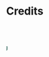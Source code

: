 
# Credits
<br>
<br>
<marquee behavior="scroll" direction="left" scrollamount="8" scrolldelay="2000">
  <b><span style="color:#7ECCB9;">Caroline Carlsson</span></b>  
  <b><span style="color:#49796F;">Nelly Hayek</span></b>  
  <b><span style="color:#7ECCB9;">Alessandro Pierattini</span></b>  
  <b><span style="color:#49796F;">Paola Fontana</span></b>  
  <b><span style="color:#7ECCB9;">Serena Meneghello</span></b>  
  <b><span style="color:#49796F;">Paola Negro</span></b>  
  <b><span style="color:#7ECCB9;">Laura Rognone</span></b>  
  <b><span style="color:#49796F;">Marina Castan</span></b>  
  <b><span style="color:#7ECCB9;">Laura Cleries</span></b>  
  <b><span style="color:#49796F;">Cristina Gonzalez</span></b>  
  <b><span style="color:#7ECCB9;">Daniela Betancourth</span></b>  
  <b><span style="color:#49796F;">Bruna Goveia</span></b>  
  <b><span style="color:#7ECCB9;">Marco Mossinkoff</span></b>  
  <b><span style="color:#49796F;">Troy Nachtigall</span></b>  
  <b><span style="color:#7ECCB9;">Gwen Parry</span></b>  
  <b><span style="color:#49796F;">Merunisha Moonilal</span></b>  
  <b><span style="color:#7ECCB9;">Guillem Camprodon-Pujol</span></b>  
  <b><span style="color:#49796F;">Federica Ciccone</span></b>  
  <b><span style="color:#7ECCB9;">Petra Garajova</span></b>  
  <b><span style="color:#49796F;">Anastasia Pistofidou</span></b>  
  <b><span style="color:#7ECCB9;">Marion Real</span></b>  
  <b><span style="color:#49796F;">David García Uslé</span></b>  
  <b><span style="color:#7ECCB9;">Lidia Morcillo</span></b>  
  <b><span style="color:#49796F;">Clara N Solé</span></b>  
  <b><span style="color:#7ECCB9;">Ellen Albers</span></b>  
  <b><span style="color:#49796F;">Helen Milne</span></b>  
  <b><span style="color:#7ECCB9;">Anouk Van der El</span></b>  
  <b><span style="color:#49796F;">Giulia Francioni</span></b>  
  <b><span style="color:#7ECCB9;">Alberto Giachetti</span></b>  
  <b><span style="color:#49796F;">Enrico Venturini Degli Esposti</span></b>  
  <b><span style="color:#7ECCB9;">Ingrid Grankvist</span></b>  
  <b><span style="color:#49796F;">Henrik Grönberg</span></b>  
  <b><span style="color:#7ECCB9;">Margareta Jonsö</span></b>  
  <b><span style="color:#49796F;">Christian Lundell</span></b>  
  <b><span style="color:#7ECCB9;">Kerstin Syrén</span></b>  
  <b><span style="color:#49796F;">Alice Grahn</span></b>  
  <b><span style="color:#7ECCB9;">Oscar Tomico</span></b>  
  <b><span style="color:#49796F;">Ineke Siersema</span></b>  
  <b><span style="color:#7ECCB9;">Bambo Adebiyi</span></b>  
  <b><span style="color:#49796F;">Subhashree Choudhury</span></b>  
  <b><span style="color:#7ECCB9;">Natsuki Hibi</span></b>  
  <b><span style="color:#49796F;">Dilara Tuzcuoğlu</span></b>  
  <b><span style="color:#7ECCB9;">Gaspard Bos</span></b>  
  <b><span style="color:#49796F;">Arianna Calcaterra</span></b>  
  <b><span style="color:#7ECCB9;">Alphonce Auren</span></b>  
  <b><span style="color:#49796F;">Ayodeji Osoba</span></b>  
  <b><span style="color:#7ECCB9;">Vedaste Niyonsaba</span></b>  
  <b><span style="color:#49796F;">Pegah Eslamieh</span></b>  
  <b><span style="color:#7ECCB9;">Sahar Shirazi</span></b>  
  <b><span style="color:#49796F;">Bruna Goveia da Rocha</span></b>  
  <b><span style="color:#7ECCB9;">Tejaswini Nagesh</span></b>  
  <b><span style="color:#49796F;">Afsaneh Alamdar</span></b>  
  <b><span style="color:#7ECCB9;">Abdul Mubarik Sumani</span></b>  
  <b><span style="color:#49796F;">Patience Musemakweri</span></b>  
  <b><span style="color:#7ECCB9;">Francesco Sollitto</span></b>  
  <b><span style="color:#49796F;">Ellis Droog</span></b>  
</marquee>
 <marquee behavior="scroll" direction="right" scrollamount="10">
  <b><span style="color:#7ECCB9;">Caroline Carlsson</span></b>  
  <b><span style="color:#49796F;">Nelly Hayek</span></b>  
  <b><span style="color:#7ECCB9;">Alessandro Pierattini</span></b>  
  <b><span style="color:#49796F;">Paola Fontana</span></b>  
  <b><span style="color:#7ECCB9;">Serena Meneghello</span></b>  
  <b><span style="color:#49796F;">Paola Negro</span></b>  
  <b><span style="color:#7ECCB9;">Laura Rognone</span></b>  
  <b><span style="color:#49796F;">Marina Castan</span></b>  
  <b><span style="color:#7ECCB9;">Laura Cleries</span></b>  
  <b><span style="color:#49796F;">Cristina Gonzalez</span></b>  
  <b><span style="color:#7ECCB9;">Daniela Betancourth</span></b>  
  <b><span style="color:#49796F;">Bruna Goveia</span></b>  
  <b><span style="color:#7ECCB9;">Marco Mossinkoff</span></b>  
  <b><span style="color:#49796F;">Troy Nachtigall</span></b>  
  <b><span style="color:#7ECCB9;">Gwen Parry</span></b>  
  <b><span style="color:#49796F;">Merunisha Moonilal</span></b>  
  <b><span style="color:#7ECCB9;">Guillem Camprodon-Pujol</span></b>  
  <b><span style="color:#49796F;">Federica Ciccone</span></b>  
  <b><span style="color:#7ECCB9;">Petra Garajova</span></b>  
  <b><span style="color:#49796F;">Anastasia Pistofidou</span></b>  
  <b><span style="color:#7ECCB9;">Marion Real</span></b>  
  <b><span style="color:#49796F;">David García Uslé</span></b>  
  <b><span style="color:#7ECCB9;">Lidia Morcillo</span></b>  
  <b><span style="color:#49796F;">Clara N Solé</span></b>  
  <b><span style="color:#7ECCB9;">Ellen Albers</span></b>  
  <b><span style="color:#49796F;">Helen Milne</span></b>  
  <b><span style="color:#7ECCB9;">Anouk Van der El</span></b>  
  <b><span style="color:#49796F;">Giulia Francioni</span></b>  
  <b><span style="color:#7ECCB9;">Alberto Giachetti</span></b>  
  <b><span style="color:#49796F;">Enrico Venturini Degli Esposti</span></b>  
  <b><span style="color:#7ECCB9;">Ingrid Grankvist</span></b>  
  <b><span style="color:#49796F;">Henrik Grönberg</span></b>  
  <b><span style="color:#7ECCB9;">Margareta Jonsö</span></b>  
  <b><span style="color:#49796F;">Christian Lundell</span></b>  
  <b><span style="color:#7ECCB9;">Kerstin Syrén</span></b>  
  <b><span style="color:#49796F;">Alice Grahn</span></b>  
  <b><span style="color:#7ECCB9;">Oscar Tomico</span></b>  
  <b><span style="color:#49796F;">Ineke Siersema</span></b>  
  <b><span style="color:#7ECCB9;">Bambo Adebiyi</span></b>  
  <b><span style="color:#49796F;">Subhashree Choudhury</span></b>  
  <b><span style="color:#7ECCB9;">Natsuki Hibi</span></b>  
  <b><span style="color:#49796F;">Dilara Tuzcuoğlu</span></b>  
  <b><span style="color:#7ECCB9;">Gaspard Bos</span></b>  
  <b><span style="color:#49796F;">Arianna Calcaterra</span></b>  
  <b><span style="color:#7ECCB9;">Alphonce Auren</span></b>  
  <b><span style="color:#49796F;">Ayodeji Osoba</span></b>  
  <b><span style="color:#7ECCB9;">Vedaste Niyonsaba</span></b>  
  <b><span style="color:#49796F;">Pegah Eslamieh</span></b>  
  <b><span style="color:#7ECCB9;">Sahar Shirazi</span></b>  
  <b><span style="color:#49796F;">Bruna Goveia da Rocha</span></b>  
  <b><span style="color:#7ECCB9;">Tejaswini Nagesh</span></b>  
  <b><span style="color:#49796F;">Afsaneh Alamdar</span></b>  
  <b><span style="color:#7ECCB9;">Abdul Mubarik Sumani</span></b>  
  <b><span style="color:#49796F;">Patience Musemakweri</span></b>  
  <b><span style="color:#7ECCB9;">Francesco Sollitto</span></b>  
  <b><span style="color:#49796F;">Ellis Droog</span></b>  
</marquee>


